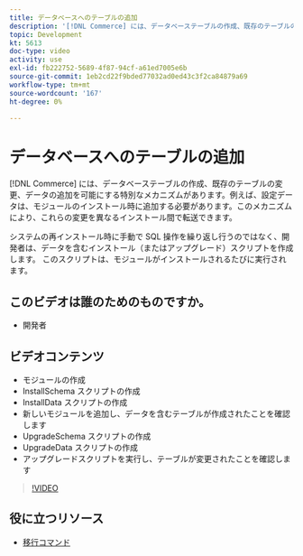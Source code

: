 ```yaml
---
title: データベースへのテーブルの追加
description: '[!DNL Commerce] には、データベーステーブルの作成、既存のテーブルの変更、データの追加を可能にする特別なメカニズムがあります。'
topic: Development
kt: 5613
doc-type: video
activity: use
exl-id: fb222752-5689-4f87-94cf-a61ed7005e6b
source-git-commit: 1eb2cd22f9bded77032ad0ed43c3f2ca84879a69
workflow-type: tm+mt
source-wordcount: '167'
ht-degree: 0%

---
```


# データベースへのテーブルの追加

[!DNL Commerce] には、データベーステーブルの作成、既存のテーブルの変更、データの追加を可能にする特別なメカニズムがあります。例えば、設定データは、モジュールのインストール時に追加する必要があります。このメカニズムにより、これらの変更を異なるインストール間で転送できます。

システムの再インストール時に手動で SQL 操作を繰り返し行うのではなく、開発者は、データを含むインストール（またはアップグレード）スクリプトを作成します。 このスクリプトは、モジュールがインストールされるたびに実行されます。

## このビデオは誰のためのものですか。

- 開発者

## ビデオコンテンツ

- モジュールの作成
- InstallSchema スクリプトの作成
- InstallData スクリプトの作成
- 新しいモジュールを追加し、データを含むテーブルが作成されたことを確認します
- UpgradeSchema スクリプトの作成
- UpgradeData スクリプトの作成
- アップグレードスクリプトを実行し、テーブルが変更されたことを確認します

>[!VIDEO](https://video.tv.adobe.com/v/35791?quality=12&learn=on)

## 役に立つリソース

- [移行コマンド](https://devdocs.magento.com/guides/v2.4/extension-dev-guide/declarative-schema/migration-commands.html)
